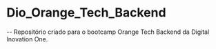 # Dio_Orange_Tech_Backend

-- Repositório criado para o bootcamp Orange Tech Backend da Digital Inovation One.
